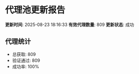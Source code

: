 # 代理池更新报告

**更新时间**: 2025-08-23 18:16:33
**有效代理数量**: 809
**更新状态**:  成功

## 代理统计
- 总获取: 809
- 验证通过: 809
- 成功率: 100%
